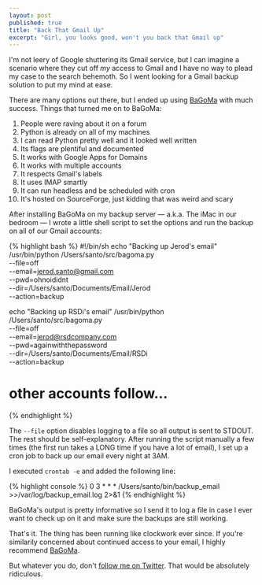 ```yaml
---
layout: post
published: true
title: "Back That Gmail Up"
excerpt: "Girl, you looks good, won't you back that Gmail up"
---
```


I'm not leery of Google shuttering its Gmail service, but I can imagine a scenario where they cut off *my* access to Gmail and I have no way to plead my case to the search behemoth. So I went looking for a Gmail backup solution to put my mind at ease.

There are many options out there, but I ended up using [BaGoMa][bagoma] with much success. Things that turned me on to BaGoMa:

1. People were raving about it on a forum
2. Python is already on all of my machines
2. I can read Python pretty well and it looked well written
3. Its flags are plentiful and documented
4. It works with Google Apps for Domains
5. It works with multiple accounts
6. It respects Gmail's labels
7. It uses IMAP smartly
8. It can run headless and be scheduled with cron
9. It's hosted on SourceForge, just kidding that was weird and scary

After installing BaGoMa on my backup server &mdash; a.k.a. The iMac in our bedroom &mdash; I wrote a little shell script to set the options and run the backup on all of our Gmail accounts:

{% highlight bash %}
#!/bin/sh
echo "Backing up Jerod's email"
/usr/bin/python /Users/santo/src/bagoma.py \
  --file=off \
  --email=jerod.santo@gmail.com \
  --pwd=ohnoididnt \
  --dir=/Users/santo/Documents/Email/Jerod \
  --action=backup

echo "Backing up RSDi's email"
/usr/bin/python /Users/santo/src/bagoma.py \
  --file=off \
  --email=jerod@rsdcompany.com \
  --pwd=againwiththepassword \
  --dir=/Users/santo/Documents/Email/RSDi \
  --action=backup

# other accounts follow...
{% endhighlight %}

The `--file` option disables logging to a file so all output is sent to STDOUT. The rest should be self-explanatory. After running the script manually a few times (the first run takes a LONG time if you have a lot of email), I set up a cron job to back up our email every night at 3AM.

I executed `crontab -e` and added the following line:

{% highlight console %}
0 3 * * * /Users/santo/bin/backup_email >>/var/log/backup_email.log 2>&1
{% endhighlight %}

BaGoMa's output is pretty informative so I send it to log a file in case I ever want to check up on it and make sure the backups are still working.

That's it. The thing has been running like clockwork ever since. If you're similarily concerned about continued access to your email, I highly recommend [BaGoMa][bagoma].

But whatever you do, don't [follow me on Twitter][follow]. That would be absolutely ridiculous.


[bagoma]:http://bagoma.sourceforge.net/
[follow]:http://twitter.com/sant0sk1
